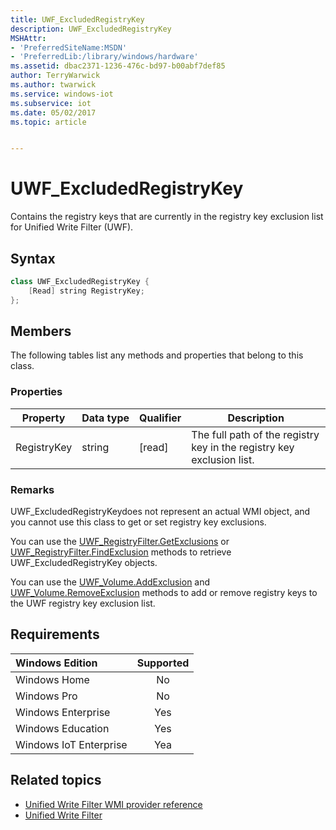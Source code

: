 ```yaml
---
title: UWF_ExcludedRegistryKey
description: UWF_ExcludedRegistryKey
MSHAttr:
- 'PreferredSiteName:MSDN'
- 'PreferredLib:/library/windows/hardware'
ms.assetid: dbac2371-1236-476c-bd97-b00abf7def85
author: TerryWarwick
ms.author: twarwick
ms.service: windows-iot
ms.subservice: iot
ms.date: 05/02/2017
ms.topic: article


---
```

# UWF_ExcludedRegistryKey

Contains the registry keys that are currently in the registry key exclusion list for Unified Write Filter (UWF).

## Syntax

```powershell
class UWF_ExcludedRegistryKey {
    [Read] string RegistryKey;
};
```

## Members

The following tables list any methods and properties that belong to this class.

### Properties

| Property    | Data&nbsp;type | Qualifier | Description |
|-------------|----------------|-----------|-------------|
| RegistryKey | string         | [read]    | The full path of the registry key in the registry key exclusion list. |

### Remarks

UWF_ExcludedRegistryKeydoes not represent an actual WMI object, and you cannot use this class to get or set registry key exclusions.

You can use the [UWF_RegistryFilter.GetExclusions](uwf-registryfiltergetexclusions.md) or [UWF_RegistryFilter.FindExclusion](uwf-registryfilterfindexclusion.md) methods to retrieve UWF_ExcludedRegistryKey objects.

You can use the [UWF_Volume.AddExclusion](uwf-volumeaddexclusion.md) and [UWF_Volume.RemoveExclusion](uwf-volumeremoveexclusion.md) methods to add or remove registry keys to the UWF registry key exclusion list.

## Requirements

| Windows Edition        | Supported |
|:-----------------------|:---------:|
| Windows Home           | No        |
| Windows Pro            | No        |
| Windows Enterprise     | Yes       |
| Windows Education      | Yes       |
| Windows IoT Enterprise | Yea       |

## Related topics

- [Unified Write Filter WMI provider reference](uwf-wmi-provider-reference.md)
- [Unified Write Filter](unified-write-filter.md)
